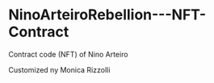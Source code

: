 # NinoArteiroRebellion---NFT-Contract
Contract code (NFT) of Nino Arteiro

Customized ny Monica Rizzolli

